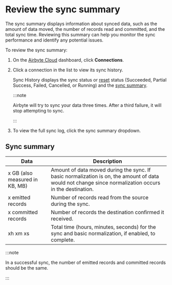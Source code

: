 # Review the sync summary
The sync summary displays information about synced data, such as the amount of data moved, the number of records read and committed, and the total sync time. Reviewing this summary can help you monitor the sync performance and identify any potential issues.  
 
To review the sync summary:
1. On the [Airbyte Cloud](http://cloud.airbyte.io/) dashboard, click **Connections**.   

2. Click a connection in the list to view its sync history.

    Sync History displays the sync status or [reset](https://docs.airbyte.com/operator-guides/reset/) status (Succeeded, Partial Success, Failed, Cancelled, or Running) and the [sync summary](#sync-summary).  

    :::note 
    
    Airbyte will try to sync your data three times. After a third failure, it will stop attempting to sync.
    
    :::
    
3. To view the full sync log, click the sync summary dropdown.
 
## Sync summary

| Data                            | Description                                                                                                                                             |
|--------------------------------|---------------------------------------------------------------------------------------------------------------------------------------------------------|
| x GB (also measured in KB, MB) | Amount of data moved during the sync. If basic normalization is on, the amount of data would not change since normalization occurs in the destination.  |
| x emitted records              | Number of records read from the source during the sync.                                                                                                 |
| x committed records            | Number of records the destination confirmed it received.                                                                                                |
| xh xm xs                   | Total time (hours, minutes, seconds) for the sync and basic normalization, if enabled, to complete.                                                     | 

:::note

In a successful sync, the number of emitted records and committed records should be the same.

::: 
